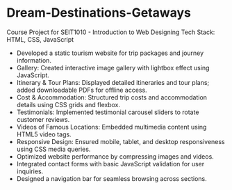 # Dream-Destinations-Getaways
Course Project for SEIT1010 - Introduction to Web Designing
Tech Stack: HTML, CSS, JavaScript
- Developed a static tourism website for trip packages and journey information.
- Gallery: Created interactive image gallery with lightbox effect using JavaScript.
- Itinerary & Tour Plans: Displayed detailed itineraries and tour plans; added downloadable PDFs for offline access.
- Cost & Accommodation: Structured trip costs and accommodation details using CSS grids and flexbox.
- Testimonials: Implemented testimonial carousel sliders to rotate customer reviews.
- Videos of Famous Locations: Embedded multimedia content using HTML5 video tags.
- Responsive Design: Ensured mobile, tablet, and desktop responsiveness using CSS media queries.
- Optimized website performance by compressing images and videos.
- Integrated contact forms with basic JavaScript validation for user inquiries.
- Designed a navigation bar for seamless browsing across sections.
